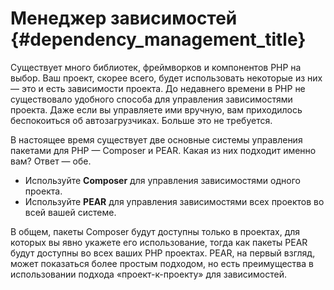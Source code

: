 # Менеджер зависимостей {#dependency_management_title}

Существует много библиотек, фреймворков и компонентов PHP на выбор. Ваш проект, скорее всего, будет использовать некоторые из них &mdash; это и есть зависимости проекта. До недавнего времени в PHP не существовало удобного способа для управления зависимостями проекта. Даже если вы управляете ими вручную, вам приходилось беспокоиться об автозагрузчиках. Больше это не требуется.

В настоящее время существует две основные системы управления пакетами для PHP &mdash; Composer и PEAR. Какая из них подходит именно вам? Ответ &mdash; обе.

 * Используйте **Composer** для управления зависимостями одного проекта.
 * Используйте **PEAR** для управления зависимостями всех проектов во всей вашей системе.

В общем, пакеты Composer будут доступны только в проектах, для которых вы явно укажете его использование, тогда как пакеты PEAR будут доступны во всех ваших PHP проектах. PEAR, на первый взгляд, может показаться более простым подходом, но есть преимущества в использовании подхода «проект-к-проекту» для зависимостей.
